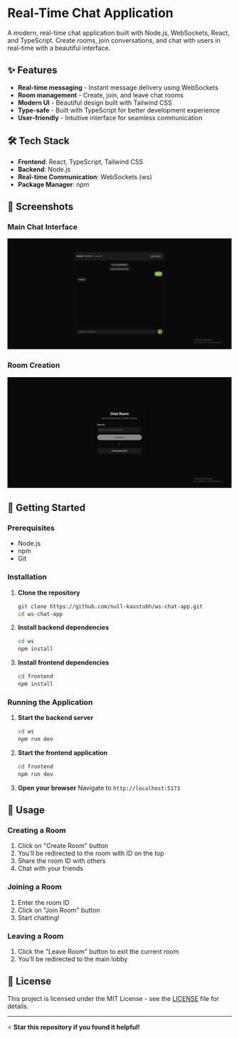 # Real-Time Chat Application

A modern, real-time chat application built with Node.js, WebSockets, React, and TypeScript. Create rooms, join conversations, and chat with users in real-time with a beautiful interface.

## ✨ Features

- **Real-time messaging** - Instant message delivery using WebSockets
- **Room management** - Create, join, and leave chat rooms
- **Modern UI** - Beautiful design built with Tailwind CSS
- **Type-safe** - Built with TypeScript for better development experience
- **User-friendly** - Intuitive interface for seamless communication

## 🛠️ Tech Stack

- **Frontend**: React, TypeScript, Tailwind CSS
- **Backend**: Node.js
- **Real-time Communication**: WebSockets (ws)
- **Package Manager**: npm

## 📸 Screenshots

### Main Chat Interface

![Main Chat Interface](./screenshots/main-chat.png)

### Room Creation

![Room Creation](./screenshots/create-room.png)

## 🚀 Getting Started

### Prerequisites

- Node.js
- npm
- Git

### Installation

1. **Clone the repository**

   ```bash
   git clone https://github.com/null-kaustubh/ws-chat-app.git
   cd ws-chat-app
   ```

2. **Install backend dependencies**

   ```bash
   cd ws
   npm install
   ```

3. **Install frontend dependencies**

   ```bash
   cd frontend
   npm install
   ```

### Running the Application

1. **Start the backend server**

   ```bash
   cd ws
   npm run dev
   ```

2. **Start the frontend application**

   ```bash
   cd frontend
   npm run dev
   ```

3. **Open your browser**
   Navigate to `http://localhost:5173`

## 🎯 Usage

### Creating a Room

1. Click on "Create Room" button
2. You'll be redirected to the room with ID on the top
3. Share the room ID with others
4. Chat with your friends

### Joining a Room

1. Enter the room ID
2. Click on "Join Room" button
3. Start chatting!

### Leaving a Room

1. Click the "Leave Room" button to exit the current room
2. You'll be redirected to the main lobby

## 📝 License

This project is licensed under the MIT License - see the [LICENSE](LICENSE) file for details.

---

⭐ **Star this repository if you found it helpful!**
